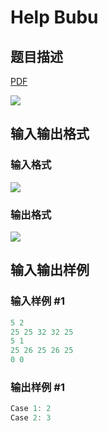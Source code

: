 # Help Bubu

## 题目描述

[problemUrl]: https://uva.onlinejudge.org/index.php?option=com_onlinejudge&Itemid=8&category=244&page=show_problem&problem=3387

[PDF](https://uva.onlinejudge.org/external/122/p12235.pdf)

![](https://cdn.luogu.com.cn/upload/vjudge_pic/UVA12235/905e7009bb0b3f6211e24dcd559fe6c731115991.png)

## 输入输出格式

### 输入格式

![](https://cdn.luogu.com.cn/upload/vjudge_pic/UVA12235/cc6a957804e1ce94a66afb4c8534d5ab44aff44a.png)

### 输出格式

![](https://cdn.luogu.com.cn/upload/vjudge_pic/UVA12235/e8119388f568eb991908ce39add069a68b6874aa.png)

## 输入输出样例

### 输入样例 #1

```cpp
5 2
25 25 32 32 25
5 1
25 26 25 26 25
0 0
```


### 输出样例 #1

```cpp
Case 1: 2
Case 2: 3
```


